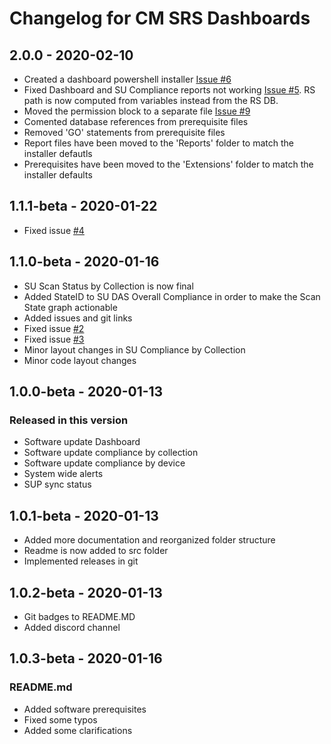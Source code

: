 # Changelog for CM SRS Dashboards

## 2.0.0 - 2020-02-10

* Created a dashboard powershell installer [Issue #6](#6)
* Fixed Dashboard and SU Compliance reports not working [Issue #5](#5). RS path is now computed from variables instead from the RS DB.
* Moved the permission block to a separate file [Issue #9](#9)
* Comented database references from prerequisite files
* Removed 'GO' statements from prerequisite files
* Report files have been moved to the 'Reports' folder to match the installer defautls
* Prerequisites have been moved to the 'Extensions' folder to match the installer defaults

## 1.1.1-beta - 2020-01-22

* Fixed issue [#4](#4)

## 1.1.0-beta - 2020-01-16

* SU Scan Status by Collection is now final
* Added StateID to SU DAS Overall Compliance in order to make the Scan State graph actionable
* Added issues and git links
* Fixed issue [#2](https://github.com/SCCM-Zone/CM-SRS-Dashboards/issues/2)
* Fixed issue [#3](https://github.com/SCCM-Zone/CM-SRS-Dashboards/issues/3)
* Minor layout changes in SU Compliance by Collection
* Minor code layout changes

## 1.0.0-beta - 2020-01-13

### Released in this version

* Software update Dashboard
* Software update compliance by collection
* Software update compliance by device
* System wide alerts
* SUP sync status

## 1.0.1-beta - 2020-01-13

* Added more documentation and reorganized folder structure
* Readme is now added to src folder
* Implemented releases in git

## 1.0.2-beta - 2020-01-13

* Git badges to README.MD
* Added discord channel

## 1.0.3-beta - 2020-01-16

### README.md

* Added software prerequisites
* Fixed some typos
* Added some clarifications
